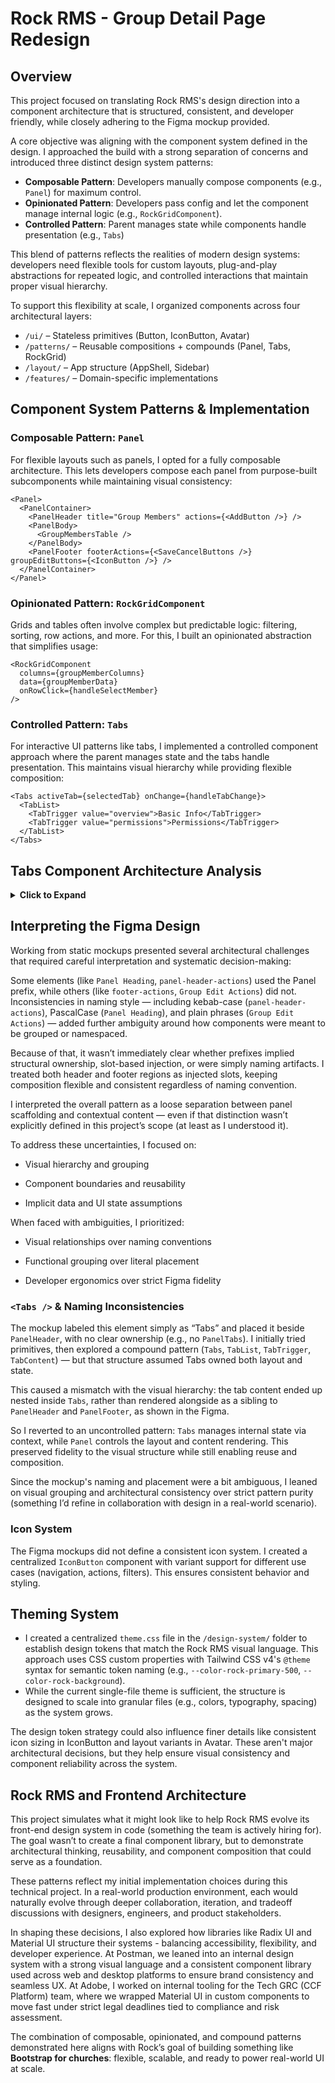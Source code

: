 # Rock RMS - Group Detail Page Redesign

## Overview

This project focused on translating Rock RMS's design direction into a component architecture that is structured, consistent, and developer friendly, while closely adhering to the Figma mockup provided.

A core objective was aligning with the component system defined in the design. I approached the build with a strong separation of concerns and introduced three distinct design system patterns:

- **Composable Pattern**: Developers manually compose components (e.g., `Panel`) for maximum control.
- **Opinionated Pattern**: Developers pass config and let the component manage internal logic (e.g., `RockGridComponent`).
- **Controlled Pattern**: Parent manages state while components handle presentation (e.g., `Tabs`)

This blend of patterns reflects the realities of modern design systems: developers need flexible tools for custom layouts, plug-and-play abstractions for repeated logic, and controlled interactions that maintain proper visual hierarchy.

To support this flexibility at scale, I organized components across four architectural layers:

- `/ui/` – Stateless primitives (Button, IconButton, Avatar)
- `/patterns/` – Reusable compositions + compounds (Panel, Tabs, RockGrid)
- `/layout/` – App structure (AppShell, Sidebar)
- `/features/` – Domain-specific implementations

## Component System Patterns & Implementation

### Composable Pattern: `Panel`

For flexible layouts such as panels, I opted for a fully composable architecture. This lets developers compose each panel from purpose-built subcomponents while maintaining visual consistency:

```tsx
<Panel>
  <PanelContainer>
    <PanelHeader title="Group Members" actions={<AddButton />} />
    <PanelBody>
      <GroupMembersTable />
    </PanelBody>
    <PanelFooter footerActions={<SaveCancelButtons />} groupEditButtons={<IconButton />} />
  </PanelContainer>
</Panel>
```

### Opinionated Pattern: `RockGridComponent`

Grids and tables often involve complex but predictable logic: filtering, sorting, row actions, and more. For this, I built an opinionated abstraction that simplifies usage:

```tsx
<RockGridComponent
  columns={groupMemberColumns}
  data={groupMemberData}
  onRowClick={handleSelectMember}
/>
```

### Controlled Pattern: `Tabs`

For interactive UI patterns like tabs, I implemented a controlled component approach where the parent manages state and the tabs handle presentation. This maintains visual hierarchy while providing flexible composition:

```tsx
<Tabs activeTab={selectedTab} onChange={handleTabChange}>
  <TabList>
    <TabTrigger value="overview">Basic Info</TabTrigger>
    <TabTrigger value="permissions">Permissions</TabTrigger>
  </TabList>
</Tabs>
```

## Tabs Component Architecture Analysis

<details>
<summary><strong>Click to Expand</strong></summary>

During development, I explored both compound and controlled patterns for Tabs to demonstrate different architectural approaches and their trade-offs.

### Compound Pattern (Encapsulated)

```tsx
<Tabs defaultTab="overview">
  <TabList>
    <TabTrigger value="overview">Basic Info</TabTrigger>
    <TabTrigger value="permissions">Permissions</TabTrigger>
  </TabList>
  <TabContent value="overview">
    <ChannelOverview />
  </TabContent>
  <TabContent value="permissions">
    <ChannelPermissions />
  </TabContent>
</Tabs>
```

**Pros**

- Full encapsulation of tab state
- Clean, declarative API
- Highly reusable across contexts

### Why it’s useful

This pattern is ideal when Tabs control the full layout. It enforces separation of concerns and is easier to maintain in isolation.

### Controlled Pattern (Integrated with Layout)

```tsx
<Tabs activeTab={selectedTab} onChange={setSelectedTab}>
  <TabList>
    <TabTrigger value="overview">Basic Info</TabTrigger>
    <TabTrigger value="permissions">Permissions</TabTrigger>
  </TabList>
</Tabs>
<div className="p-6">
  {selectedTab === 'overview' && <ChannelOverview />}
  {selectedTab === 'permissions' && <ChannelPermissions />}
</div>
```

**Pros**

- Fits cleanly within existing layouts (e.g., Panel)
- Maintains visual and structural fidelity to Figma
- Gives parents layout and rendering control

### Why this pattern was chosen

Rock RMS’s layout requires Tabs to visually connect with PanelHeader and render content inside PanelBody — something the compound model couldn’t support cleanly.

### Design System Takeaway

Both implementations are valid.
A mature design system supports:

- Compound Tabs for standalone tabbed interfaces
- Controlled Tabs for deeper layout integration

In this project, I prioritized fidelity and layout consistency. But both patterns are implemented in the codebase, offering flexibility for future use cases.

</details>

## Interpreting the Figma Design

Working from static mockups presented several architectural challenges that required careful interpretation and systematic decision-making:

Some elements (like `Panel Heading`, `panel-header-actions`) used the Panel prefix, while others (like `footer-actions`, `Group Edit Actions`) did not. Inconsistencies in naming style — including kebab-case (`panel-header-actions`), PascalCase (`Panel Heading`), and plain phrases (`Group Edit Actions`) — added further ambiguity around how components were meant to be grouped or namespaced.

Because of that, it wasn’t immediately clear whether prefixes implied structural ownership, slot-based injection, or were simply naming artifacts. I treated both header and footer regions as injected slots, keeping composition flexible and consistent regardless of naming convention.

I interpreted the overall pattern as a loose separation between panel scaffolding and contextual content — even if that distinction wasn’t explicitly defined in this project’s scope (at least as I understood it).

To address these uncertainties, I focused on:

- Visual hierarchy and grouping

- Component boundaries and reusability

- Implicit data and UI state assumptions

When faced with ambiguities, I prioritized:

- Visual relationships over naming conventions

- Functional grouping over literal placement

- Developer ergonomics over strict Figma fidelity

### `<Tabs />` & Naming Inconsistencies

The mockup labeled this element simply as “Tabs” and placed it beside `PanelHeader`, with no clear ownership (e.g., no `PanelTabs`). I initially tried primitives, then explored a compound pattern (`Tabs`, `TabList`, `TabTrigger`, `TabContent`) — but that structure assumed Tabs owned both layout and state.

This caused a mismatch with the visual hierarchy: the tab content ended up nested inside `Tabs`, rather than rendered alongside as a sibling to `PanelHeader` and `PanelFooter`, as shown in the Figma.

So I reverted to an uncontrolled pattern: `Tabs` manages internal state via context, while `Panel` controls the layout and content rendering. This preserved fidelity to the visual structure while still enabling reuse and composition.

Since the mockup's naming and placement were a bit ambiguous, I leaned on visual grouping and architectural consistency over strict pattern purity (something I’d refine in collaboration with design in a real-world scenario).

### Icon System

The Figma mockups did not define a consistent icon system. I created a centralized `IconButton` component with variant support for different use cases (navigation, actions, filters). This ensures consistent behavior and styling.

## Theming System

- I created a centralized `theme.css` file in the `/design-system/` folder to establish design tokens that match the Rock RMS visual language. This approach uses CSS custom properties with Tailwind CSS v4's `@theme` syntax for semantic token naming (e.g., `--color-rock-primary-500`, `--color-rock-background`).
- While the current single-file theme is sufficient, the structure is designed to scale into granular files (e.g., colors, typography, spacing) as the system grows.

The design token strategy could also influence finer details like consistent icon sizing in IconButton and layout variants in Avatar. These aren't major architectural decisions, but they help ensure visual consistency and component reliability across the system.

## Rock RMS and Frontend Architecture

This project simulates what it might look like to help Rock RMS evolve its front-end design system in code (something the team is actively hiring for). The goal wasn’t to create a final component library, but to demonstrate architectural thinking, reusability, and component composition that could serve as a foundation.

These patterns reflect my initial implementation choices during this technical project. In a real-world production environment, each would naturally evolve through deeper collaboration, iteration, and tradeoff discussions with designers, engineers, and product stakeholders.

In shaping these decisions, I also explored how libraries like Radix UI and Material UI structure their systems - balancing accessibility, flexibility, and developer experience. At Postman, we leaned into an internal design system with a strong visual language and a consistent component library used across web and desktop platforms to ensure brand consistency and seamless UX. At Adobe, I worked on internal tooling for the Tech GRC (CCF Platform) team, where we wrapped Material UI in custom components to move fast under strict legal deadlines tied to compliance and risk assessment.

The combination of composable, opinionated, and compound patterns demonstrated here aligns with Rock’s goal of building something like **Bootstrap for churches**: flexible, scalable, and ready to power real-world UI at scale.
